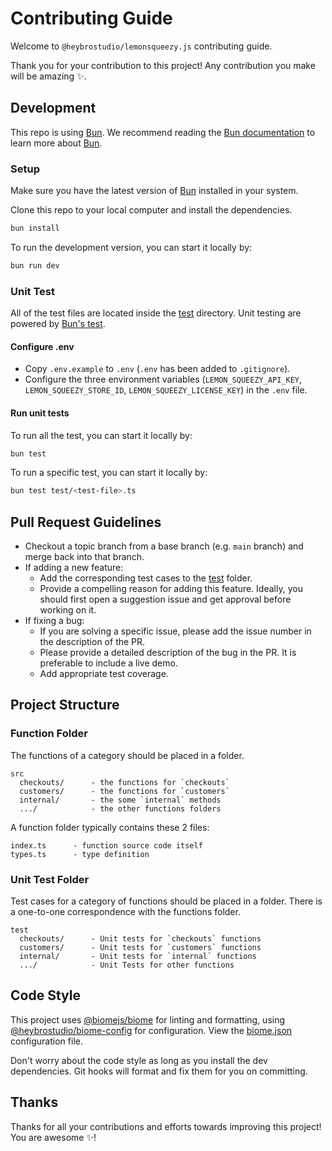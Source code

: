 # Contributing Guide

Welcome to `@heybrostudio/lemonsqueezy.js` contributing guide.

Thank you for your contribution to this project! Any contribution you make will be amazing ✨.

## Development

This repo is using [Bun](https://bun.sh/). We recommend reading the [Bun documentation](https://bun.sh/docs) to learn more about [Bun](https://bun.sh/).

### Setup

Make sure you have the latest version of [Bun](https://bun.sh/) installed in your system.

Clone this repo to your local computer and install the dependencies.

```bash
bun install
```

To run the development version, you can start it locally by:

```bash
bun run dev
```

### Unit Test

All of the test files are located inside the [test](https://github.com/heybrostudio/lemonsqueezy.js/tree/785af21a6aee8bee2745cebb0291501ffb4b9c29/test) directory. Unit testing are powered by [Bun's test](https://bun.sh/docs/cli/test).

#### Configure .env

- Copy `.env.example` to `.env` (`.env` has been added to `.gitignore`).
- Configure the three environment variables (`LEMON_SQUEEZY_API_KEY`, `LEMON_SQUEEZY_STORE_ID`, `LEMON_SQUEEZY_LICENSE_KEY`) in the `.env` file.

#### Run unit tests

To run all the test, you can start it locally by:

```bash
bun test
```

To run a specific test, you can start it locally by:

```bash
bun test test/<test-file>.ts
```

## Pull Request Guidelines

- Checkout a topic branch from a base branch (e.g. `main` branch) and merge back into that branch.
- If adding a new feature:
	- Add the corresponding test cases to the [test](https://github.com/heybrostudio/lemonsqueezy.js/tree/785af21a6aee8bee2745cebb0291501ffb4b9c29/test) folder.
	- Provide a compelling reason for adding this feature. Ideally, you should first open a suggestion issue and get approval before working on it.
- If fixing a bug:
	- If you are solving a specific issue, please add the issue number in the description of the PR.
	- Please provide a detailed description of the bug in the PR. It is preferable to include a live demo.
	- Add appropriate test coverage.

## Project Structure

### Function Folder

The functions of a category should be placed in a folder.

```
src
  checkouts/      - the functions for `checkouts`
  customers/      - the functions for `customers`
  internal/       - the some `internal` methods
  .../            - the other functions folders
```

A function folder typically contains these 2 files:

```
index.ts      - function source code itself
types.ts      - type definition
```

### Unit Test Folder

Test cases for a category of functions should be placed in a folder. There is a one-to-one correspondence with the functions folder.

```
test
  checkouts/      - Unit tests for `checkouts` functions
  customers/      - Unit tests for `customers` functions
  internal/       - Unit tests for `internal` functions
  .../            - Unit Tests for other functions
```

## Code Style

This project uses [@biomejs/biome](https://github.com/biomejs/biome) for linting and formatting, using [@heybrostudio/biome-config](https://github.com/heybrostudio/biome-config) for configuration. View the [biome.json](https://github.com/heybrostudio/lemonsqueezy.js/blob/785af21a6aee8bee2745cebb0291501ffb4b9c29/biome.json) configuration file.

Don't worry about the code style as long as you install the dev dependencies. Git hooks will format and fix them for you on committing.

## Thanks

Thanks for all your contributions and efforts towards improving this project! You are awesome ✨!